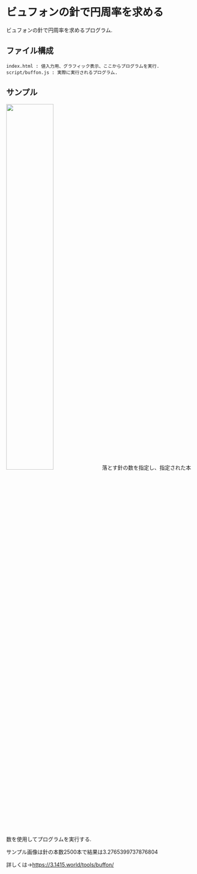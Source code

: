 # ビュフォンの針で円周率を求める
ビュフォンの針で円周率を求めるプログラム.
## ファイル構成
```
index.html : 値入力用、グラフィック表示、ここからプログラムを実行.  
script/buffon.js : 実際に実行されるプログラム.  
```
## サンプル
<img src="https://user-images.githubusercontent.com/74352831/208020407-63571506-26e0-47bf-8d1b-7ed806723d93.png" width="50%">  
落とす針の数を指定し、指定された本数を使用してプログラムを実行する.

サンプル画像は針の本数2500本で結果は3.2765399737876804

詳しくは→https://3.1415.world/tools/buffon/
